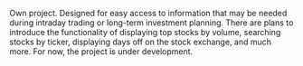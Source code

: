 Own project. 
Designed for easy access to information that may be needed during intraday trading or long-term investment planning. 
There are plans to introduce the functionality of displaying top stocks by volume, searching stocks by ticker, displaying days off on the stock exchange, and much more. 
For now, the project is under development.
